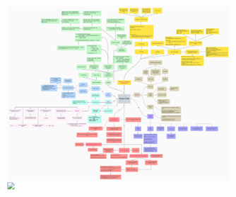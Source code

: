 ![alt text](https://github.com/trungbui2307/Improve-Python-Coding-Skills/blob/main/CleanCode/Mindmap%20-%20CleanCode.jpeg?raw=true)
<img src="[https://github.com/favicon.ico](https://github.com/trungbui2307/Improve-Python-Coding-Skills/blob/main/CleanCode/Mindmap%20-%20CleanCode.jpeg?raw=true)" width="800">
